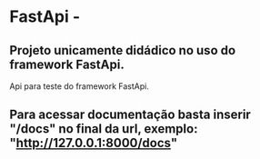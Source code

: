 # FastApi -

## Projeto unicamente didádico no uso do framework FastApi.

Api para teste do framework FastApi.

## Para acessar documentação basta inserir "/docs" no final da url, exemplo: "http://127.0.0.1:8000/docs"

